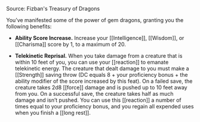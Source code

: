 Source: Fizban's Treasury of Dragons

You’ve manifested some of the power of gem dragons, granting you the following benefits:

- **Ability Score Increase.** Increase your [[Intelligence]], [[Wisdom]], or [[Charisma]] score by 1, to a maximum of 20.

- **Telekinetic Reprisal.** When you take damage from a creature that is within 10 feet of you, you can use your [[reaction]] to emanate telekinetic energy. The creature that dealt damage to you must make a [[Strength]] saving throw (DC equals 8 + your proficiency bonus + the ability modifier of the score increased by this feat). On a failed save, the creature takes 2d8 [[force]] damage and is pushed up to 10 feet away from you. On a successful save, the creature takes half as much damage and isn’t pushed. You can use this [[reaction]] a number of times equal to your proficiency bonus, and you regain all expended uses when you finish a [[long rest]].